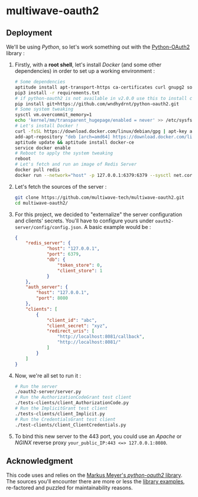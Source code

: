 # multiwave-oauth2

## Deployment

We'll be using _Python_, so let's work something out with the [Python-OAuth2](https://github.com/wndhydrnt/python-oauth2) library :

1. Firstly, with a **root shell**, let's install _Docker_ (and some other dependencies) in order to set up a working environment :
	```sh
	# Some dependencies
	aptitude install apt-transport-https ca-certificates curl gnupg2 software-properties-common sysfsutils python3 python3-pip git
	pip3 install -r requirements.txt
    # if python-oauth2 is not available in v2.0.0 use this to install current master
    pip install git+https://github.com/wndhydrnt/python-oauth2.git
	# Some system tweaking
	sysctl vm.overcommit_memory=1
	echo 'kernel/mm/transparent_hugepage/enabled = never' >> /etc/sysfs.conf
	# Let's install Docker !
	curl -fsSL https://download.docker.com/linux/debian/gpg | apt-key add -
	add-apt-repository "deb [arch=amd64] https://download.docker.com/linux/debian $(lsb_release -cs) stable"
	aptitude update && aptitude install docker-ce
	service docker enable
	# Reboot to apply the system tweaking
	reboot
	# Let's fetch and run an image of Redis Server
	docker pull redis
	docker run --network="host" -p 127.0.0.1:6379:6379 --sysctl net.core.somaxconn=511 --name redis-server -d redis redis-server --appendonly yes
	```

2. Let's fetch the sources of the server :
	```sh
	git clone https://github.com/multiwave-tech/multiwave-oauth2.git
	cd multiwave-oauth2/
	```

3. For this project, we decided to "externalize" the server configuration and clients' secrets. You'll have to configure yours under `oauth2-server/config/config.json`. A basic example would be :
	```json
	{
		"redis_server": {
				"host": "127.0.0.1",
				"port": 6379,
				"db": {
					"token_store": 0,
					"client_store": 1
				}
		},
		"auth_server": {
			"host": "127.0.0.1",
			"port": 8080
		},
		"clients": [
			{
				"client_id": "abc",
				"client_secret": "xyz",
				"redirect_uris": [
					"http://localhost:8081/callback",
					"http://localhost:8081/"
				]
			}
		]
	}
	```

4. Now, we're all set to run it :
	```sh
	# Run the server
	./oauth2-server/server.py
	# Run the AuthorizationCodeGrant test client
	./tests-clients/client_AuthorizationCode.py
	# Run the ImplicitGrant test client
	./tests-clients/client_Implicit.py
	# Run the CredentialsGrant test client
	./test-clients/client_ClientCredentials.py
	```

4. To bind this new server to the 443 port, you could use an _Apache_ or _NGINX_ reverse proxy `your_public_IP:443 <=> 127.0.0.1:8080`.

## Acknowledgment

This code uses and relies on the [Markus Meyer's _python-oauth2_ library](https://github.com/wndhydrnt/python-oauth2).  
The sources you'll encounter there are more or less the [library examples](https://github.com/wndhydrnt/python-oauth2/blob/master/docs/examples/), re-factored and puzzled for maintainability reasons.
